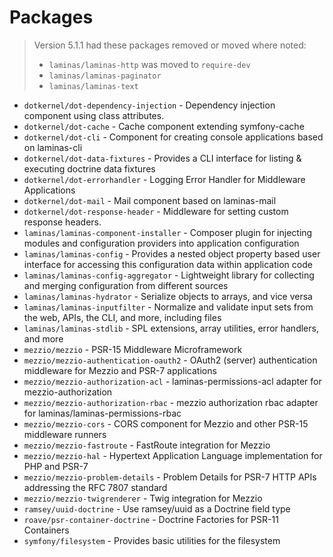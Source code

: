 # Packages

> Version 5.1.1 had these packages removed or moved where noted:
> - `laminas/laminas-http` was moved to `require-dev`
> - `laminas/laminas-paginator`
> - `laminas/laminas-text`

* `dotkernel/dot-dependency-injection` - Dependency injection component using class attributes.
* `dotkernel/dot-cache` - Cache component extending symfony-cache
* `dotkernel/dot-cli` - Component for creating console applications based on laminas-cli
* `dotkernel/dot-data-fixtures` - Provides a CLI interface for listing & executing doctrine data fixtures
* `dotkernel/dot-errorhandler` - Logging Error Handler for Middleware Applications
* `dotkernel/dot-mail` - Mail component based on laminas-mail
* `dotkernel/dot-response-header` - Middleware for setting custom response headers.
* `laminas/laminas-component-installer` - Composer plugin for injecting modules and configuration providers into application configuration
* `laminas/laminas-config` - Provides a nested object property based user interface for accessing this configuration data within application code
* `laminas/laminas-config-aggregator` - Lightweight library for collecting and merging configuration from different sources
* `laminas/laminas-hydrator` - Serialize objects to arrays, and vice versa
* `laminas/laminas-inputfilter` - Normalize and validate input sets from the web, APIs, the CLI, and more, including files
* `laminas/laminas-stdlib` - SPL extensions, array utilities, error handlers, and more
* `mezzio/mezzio` - PSR-15 Middleware Microframework
* `mezzio/mezzio-authentication-oauth2` - OAuth2 (server) authentication middleware for Mezzio and PSR-7 applications
* `mezzio/mezzio-authorization-acl` - laminas-permissions-acl adapter for mezzio-authorization
* `mezzio/mezzio-authorization-rbac` - mezzio authorization rbac adapter for laminas/laminas-permissions-rbac
* `mezzio/mezzio-cors` - CORS component for Mezzio and other PSR-15 middleware runners
* `mezzio/mezzio-fastroute` - FastRoute integration for Mezzio
* `mezzio/mezzio-hal` - Hypertext Application Language implementation for PHP and PSR-7
* `mezzio/mezzio-problem-details` - Problem Details for PSR-7 HTTP APIs addressing the RFC 7807 standard
* `mezzio/mezzio-twigrenderer` - Twig integration for Mezzio
* `ramsey/uuid-doctrine` - Use ramsey/uuid as a Doctrine field type
* `roave/psr-container-doctrine` - Doctrine Factories for PSR-11 Containers
* `symfony/filesystem` - Provides basic utilities for the filesystem
